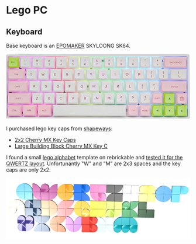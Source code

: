 # Lego PC

## Keyboard

Base keyboard is an [EPOMAKER](https://epomaker.com/) SKYLOONG SK64.

![epomaker-skyloong-sk64](_epomaker-skyloong-sk64.png)

I purchased lego key caps from [shapeways](https://www.shapeways.com/):

- [2x2 Cherry MX Key Caps](https://www.shapeways.com/product/PQBFDE5ZA/2x2-set-of-20-building-block-cherry-mx-key-caps?optionId=64245335)
- [Large Building Block Cherry MX Key C](https://www.shapeways.com/product/EAAWYPRN5/0003-set-of-large-building-block-cherry-mx-key-c?optionId=64588160)

I found a small [lego alphabet](https://rebrickable.com/mocs/MOC-48980/nathansonic/smallest-lego-alphabet) template on rebrickable and [tested it for the QWERTZ layout](_lego-dots-alphabet.io). Unfortunantly "W" and "M" are 2x3 spaces and the key caps are only 2x2.

![lego-dots-alphabet.png](_lego-dots-alphabet.png)
